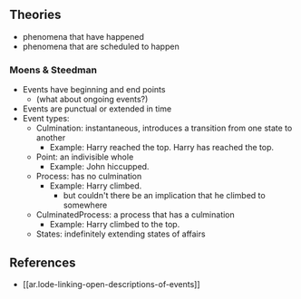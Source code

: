 
## Theories

- phenomena that have happened
- phenomena that are scheduled to happen

### Moens & Steedman

- Events have beginning and end points
  - (what about ongoing events?)
- Events are punctual or extended in time
- Event types:
  - Culmination: instantaneous, introduces a transition from one state to another
    - Example: Harry reached the top. Harry has reached the top.
  - Point: an indivisible whole
    - Example: John hiccupped.
  - Process: has no culmination
    - Example: Harry climbed.
      - but couldn't there be an implication that he climbed to somewhere
  - CulminatedProcess: a process that has a culmination
    - Example: Harry climbed to the top.
  - States: indefinitely extending states of affairs

## References

- [[ar.lode-linking-open-descriptions-of-events]]